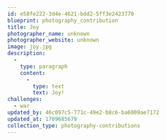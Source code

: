 ```yaml
---
id: e58fe222-3d4e-4621-bdd2-5ff3e2423770
blueprint: photography_contribution
title: Joy
photographer_name: unknown
photographer_website: unknown
image: joy.jpg
description:
  -
    type: paragraph
    content:
      -
        type: text
        text: Joy!
challenges:
  - war
updated_by: 46c097c5-771c-49e2-b8c6-ba6009ae7172
updated_at: 1709685679
collection_type: photography-contributions
---
```

